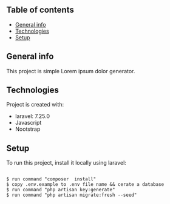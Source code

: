 ## Table of contents
* [General info](#general-info)
* [Technologies](#technologies)
* [Setup](#setup)

## General info
This project is simple Lorem ipsum dolor generator.
	
## Technologies
Project is created with:
* laravel: 7.25.0
* Javascript
* Nootstrap
	
## Setup
To run this project, install it locally using laravel:

```

$ run command "composer  install"
$ copy .env.example to .env file name && cerate a database 
$ run command "php artisan key:generate"
$ run command "php artisan migrate:fresh --seed"
```
